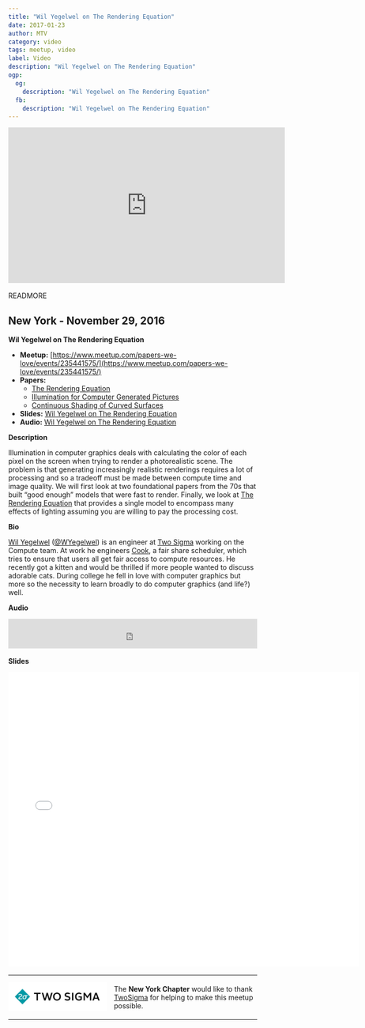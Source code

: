 ```yaml
---
title: "Wil Yegelwel on The Rendering Equation"
date: 2017-01-23
author: MTV
category: video
tags: meetup, video
label: Video
description: "Wil Yegelwel on The Rendering Equation"
ogp:
  og:
    description: "Wil Yegelwel on The Rendering Equation"
  fb:
    description: "Wil Yegelwel on The Rendering Equation"
---
```


<iframe class="video" width="560" height="315" src="https://www.youtube.com/embed/z7umrRqlSeE" frameborder="0" allowfullscreen></iframe>

READMORE

## New York - November 29, 2016

**Wil Yegelwel on The Rendering Equation**

* **Meetup:** [https://www.meetup.com/papers-we-love/events/235441575/](https://www.meetup.com/papers-we-love/events/235441575/)
* **Papers:**
  * [The Rendering Equation](http://bit.ly/2jdLPbj)
  * [Illumination for Computer Generated Pictures](http://bit.ly/2kg2RmV)
  * [Continuous Shading of Curved Surfaces](http://bit.ly/2khx0Xa)
* **Slides:** [Wil Yegelwel on The Rendering Equation](http://bit.ly/2kfZiwX)
* **Audio:** [Wil Yegelwel on The Rendering Equation](http://bit.ly/2jQ7Y0Q)

**Description**

Illumination in computer graphics deals with calculating the color of each pixel on the screen when trying to render a photorealistic scene. The problem is that generating increasingly realistic renderings requires a lot of processing and so a tradeoff must be made between compute time and image quality. We will first look at two foundational papers from the 70s that built “good enough” models that were fast to render. Finally, we look at [The Rendering Equation](http://bit.ly/2jdLPbj) that provides a single model to encompass many effects of lighting assuming you are willing to pay the processing cost.

**Bio**

[Wil Yegelwel](https://wyegelwel.github.io) ([@WYegelwel](https://twitter.com/WYegelwel)) is an engineer at [Two Sigma](https://www.twosigma.com/) working on the Compute team. At work he engineers [Cook](https://github.com/twosigma/Cook), a fair share scheduler, which tries to ensure that users all get fair access to compute resources. He recently got a kitten and would be thrilled if more people wanted to discuss adorable cats. During college he fell in love with computer graphics but more so the necessity to learn broadly to do computer graphics (and life?) well.

**Audio**

<iframe width="100%" height="60" src="https://www.mixcloud.com/widget/iframe/?feed=https%3A%2F%2Fwww.mixcloud.com%2Fpaperswelove%2Fwil-yegelwel-on-the-rendering-equation%2F&hide_cover=1&mini=1" frameborder="0"></iframe>

**Slides**

<iframe class="video" allowfullscreen="true" allowtransparency="true" frameborder="0" height="596" id="talk_frame_376620" mozallowfullscreen="true" src="//speakerdeck.com/player/53328a42b5254ee9bc535a3821f6a703" style="border:0; padding:0; margin:0; background:transparent;" webkitallowfullscreen="true" width="710"></iframe>

---

<p style="display: flex; flex-direction: row; justify-content: center; align-items: center;">
<a href="https://www.twosigma.com/"><img src="/images/TwoSigma_RGB.jpg" alt="TwoSigma" title="TwoSigma - Platinum Sponsor of Papers We Love NYC" style="width: 200px; margin: 0 1em 0 0;"></a> <span style="flex: 1;">The <strong>New York Chapter</strong> would like to thank <a href="http://www.twosigma.com">TwoSigma</a> for helping to make this meetup possible.</span>
</p>

---
